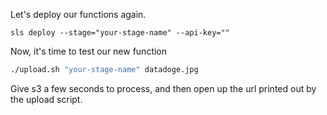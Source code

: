 Let's deploy our functions again.

```
sls deploy --stage="your-stage-name" --api-key=""
```

Now, it's time to test our new function

```bash
./upload.sh "your-stage-name" datadoge.jpg
```

Give s3 a few seconds to process, and then open up the url printed out by the upload script.
